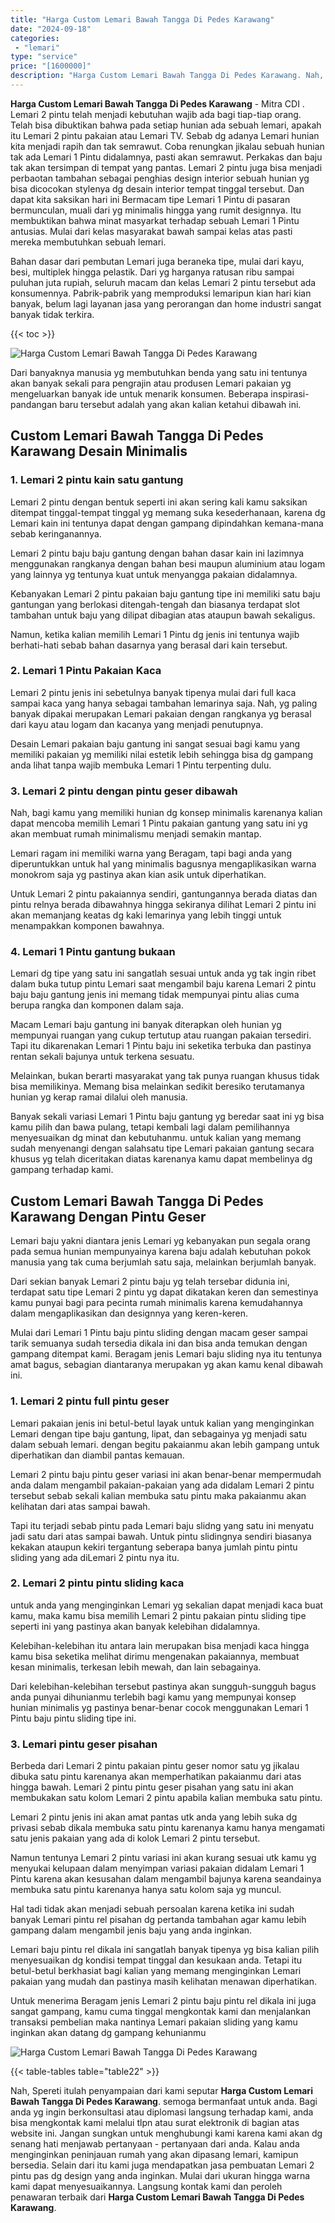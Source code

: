 ```yaml
---
title: "Harga Custom Lemari Bawah Tangga Di Pedes Karawang"
date: "2024-09-18"
categories:
 - "lemari"
type: "service"
price: "[1600000]"
description: "Harga Custom Lemari Bawah Tangga Di Pedes Karawang. Nah, Spereti itulah penyampaian dari kami seputar **Harga Custom Lemari Bawah Tangga Di Pedes Karawang**...."
---
```


**Harga Custom Lemari Bawah Tangga Di Pedes Karawang** - Mitra CDI . Lemari 2 pintu telah menjadi kebutuhan wajib ada bagi tiap-tiap orang. Telah bisa dibuktikan bahwa pada setiap hunian ada sebuah lemari, apakah itu Lemari 2 pintu pakaian atau Lemari TV. Sebab dg adanya Lemari hunian kita menjadi rapih dan tak semrawut. Coba renungkan jikalau sebuah hunian tak ada Lemari 1 Pintu didalamnya, pasti akan semrawut. Perkakas dan baju tak akan tersimpan di tempat yang pantas. Lemari 2 pintu juga bisa menjadi perbaotan tambahan sebagai penghias design interior sebuah hunian yg bisa dicocokan stylenya dg desain interior tempat tinggal tersebut. Dan dapat kita saksikan hari ini Bermacam tipe Lemari 1 Pintu di pasaran bermunculan, muali dari yg minimalis hingga yang rumit designnya. Itu membuktikan bahwa minat masyarkat terhadap sebuah Lemari 1 Pintu antusias. Mulai dari kelas masyarakat bawah sampai kelas atas pasti mereka membutuhkan sebuah lemari.

Bahan dasar dari pembutan Lemari juga beraneka tipe, mulai dari kayu, besi, multiplek hingga pelastik. Dari yg harganya ratusan ribu sampai puluhan juta rupiah, seluruh macam dan kelas Lemari 2 pintu tersebut ada konsumennya. Pabrik-pabrik yang memproduksi lemaripun kian hari kian banyak, belum lagi layanan jasa yang perorangan dan home industri sangat banyak tidak terkira.

{{< toc >}}

![Harga Custom Lemari Bawah Tangga Di Pedes Karawang](/images/mebel/dipan-anak-018.jpg)

Dari banyaknya manusia yg membutuhkan benda yang satu ini tentunya akan banyak sekali para pengrajin atau produsen Lemari pakaian yg mengeluarkan banyak ide untuk menarik konsumen. Beberapa inspirasi-pandangan baru tersebut adalah yang akan kalian ketahui dibawah ini.

## Custom Lemari Bawah Tangga Di Pedes Karawang Desain Minimalis

### 1\. Lemari 2 pintu kain satu gantung

Lemari 2 pintu dengan bentuk seperti ini akan sering kali kamu saksikan ditempat tinggal-tempat tinggal yg memang suka kesederhanaan, karena dg Lemari kain ini tentunya dapat dengan gampang dipindahkan kemana-mana sebab keringanannya.

Lemari 2 pintu baju baju gantung dengan bahan dasar kain ini lazimnya menggunakan rangkanya dengan bahan besi maupun aluminium atau logam yang lainnya yg tentunya kuat untuk menyangga pakaian didalamnya.

Kebanyakan Lemari 2 pintu pakaian baju gantung tipe ini memiliki satu baju gantungan yang berlokasi ditengah-tengah dan biasanya terdapat slot tambahan untuk baju yang dilipat dibagian atas ataupun bawah sekaligus.

Namun, ketika kalian memilih Lemari 1 Pintu dg jenis ini tentunya wajib berhati-hati sebab bahan dasarnya yang berasal dari kain tersebut.

### 2\. Lemari 1 Pintu Pakaian Kaca

Lemari 2 pintu jenis ini sebetulnya banyak tipenya mulai dari full kaca sampai kaca yang hanya sebagai tambahan lemarinya saja. Nah, yg paling banyak dipakai merupakan Lemari pakaian dengan rangkanya yg berasal dari kayu atau logam dan kacanya yang menjadi penutupnya.

Desain Lemari pakaian baju gantung ini sangat sesuai bagi kamu yang memiliki pakaian yg memiliki nilai estetik lebih sehingga bisa dg gampang anda lihat tanpa wajib membuka Lemari 1 Pintu terpenting dulu.

### 3\. Lemari 2 pintu dengan pintu geser dibawah

Nah, bagi kamu yang memiliki hunian dg konsep minimalis karenanya kalian dapat mencoba memilih Lemari 1 Pintu pakaian gantung yang satu ini yg akan membuat rumah minimalismu menjadi semakin mantap.

Lemari ragam ini memiliki warna yang Beragam, tapi bagi anda yang diperuntukkan untuk hal yang minimalis bagusnya mengaplikasikan warna monokrom saja yg pastinya akan kian asik untuk diperhatikan.

Untuk Lemari 2 pintu pakaiannya sendiri, gantungannya berada diatas dan pintu relnya berada dibawahnya hingga sekiranya dilihat Lemari 2 pintu ini akan memanjang keatas dg kaki lemarinya yang lebih tinggi untuk menampakkan komponen bawahnya.

### 4\. Lemari 1 Pintu gantung bukaan

Lemari dg tipe yang satu ini sangatlah sesuai untuk anda yg tak ingin ribet dalam buka tutup pintu Lemari saat mengambil baju karena Lemari 2 pintu baju baju gantung jenis ini memang tidak mempunyai pintu alias cuma berupa rangka dan komponen dalam saja.

Macam Lemari baju gantung ini banyak diterapkan oleh hunian yg mempunyai ruangan yang cukup tertutup atau ruangan pakaian tersediri. Tapi itu dikarenakan Lemari 1 Pintu baju ini seketika terbuka dan pastinya rentan sekali bajunya untuk terkena sesuatu.

Melainkan, bukan berarti masyarakat yang tak punya ruangan khusus tidak bisa memilikinya. Memang bisa melainkan sedikit beresiko terutamanya hunian yg kerap ramai dilalui oleh manusia.

Banyak sekali variasi Lemari 1 Pintu baju gantung yg beredar saat ini yg bisa kamu pilih dan bawa pulang, tetapi kembali lagi dalam pemilihannya menyesuaikan dg minat dan kebutuhanmu. untuk kalian yang memang sudah menyenangi dengan salahsatu tipe Lemari pakaian gantung secara khusus yg telah diceritakan diatas karenanya kamu dapat membelinya dg gampang terhadap kami.

## Custom Lemari Bawah Tangga Di Pedes Karawang Dengan Pintu Geser

Lemari baju yakni diantara jenis Lemari yg kebanyakan pun segala orang pada semua hunian mempunyainya karena baju adalah kebutuhan pokok manusia yang tak cuma berjumlah satu saja, melainkan berjumlah banyak.

Dari sekian banyak Lemari 2 pintu baju yg telah tersebar didunia ini, terdapat satu tipe Lemari 2 pintu yg dapat dikatakan keren dan semestinya kamu punyai bagi para pecinta rumah minimalis karena kemudahannya dalam mengaplikasikan dan designnya yang keren-keren.

Mulai dari Lemari 1 Pintu baju pintu sliding dengan macam geser sampai tarik semuanya sudah tersedia dikala ini dan bisa anda temukan dengan gampang ditempat kami. Beragam jenis Lemari baju sliding nya itu tentunya amat bagus, sebagian diantaranya merupakan yg akan kamu kenal dibawah ini.

### 1\. Lemari 2 pintu full pintu geser

Lemari pakaian jenis ini betul-betul layak untuk kalian yang menginginkan Lemari dengan tipe baju gantung, lipat, dan sebagainya yg menjadi satu dalam sebuah lemari. dengan begitu pakaianmu akan lebih gampang untuk diperhatikan dan diambil pantas kemauan.

Lemari 2 pintu baju pintu geser variasi ini akan benar-benar mempermudah anda dalam mengambil pakaian-pakaian yang ada didalam Lemari 2 pintu tersebut sebab sekali kalian membuka satu pintu maka pakaianmu akan kelihatan dari atas sampai bawah.

Tapi itu terjadi sebab pintu pada Lemari baju slidng yang satu ini menyatu jadi satu dari atas sampai bawah. Untuk pintu slidingnya sendiri biasanya kekakan ataupun kekiri tergantung seberapa banya jumlah pintu pintu sliding yang ada diLemari 2 pintu nya itu.

### 2\. Lemari 2 pintu pintu sliding kaca

untuk anda yang menginginkan Lemari yg sekalian dapat menjadi kaca buat kamu, maka kamu bisa memilih Lemari 2 pintu pakaian pintu sliding tipe seperti ini yang pastinya akan banyak kelebihan didalamnya.

Kelebihan-kelebihan itu antara lain merupakan bisa menjadi kaca hingga kamu bisa seketika melihat dirimu mengenakan pakaiannya, membuat kesan minimalis, terkesan lebih mewah, dan lain sebagainya.

Dari kelebihan-kelebihan tersebut pastinya akan sungguh-sungguh bagus anda punyai dihunianmu terlebih bagi kamu yang mempunyai konsep hunian minimalis yg pastinya benar-benar cocok menggunakan Lemari 1 Pintu baju pintu sliding tipe ini.

### 3\. Lemari pintu geser pisahan

Berbeda dari Lemari 2 pintu pakaian pintu geser nomor satu yg jikalau dibuka satu pintu karenanya akan memperhatikan pakaianmu dari atas hingga bawah. Lemari 2 pintu pintu geser pisahan yang satu ini akan membukakan satu kolom Lemari 2 pintu apabila kalian membuka satu pintu.

Lemari 2 pintu jenis ini akan amat pantas utk anda yang lebih suka dg privasi sebab dikala membuka satu pintu karenanya kamu hanya mengamati satu jenis pakaian yang ada di kolok Lemari 2 pintu tersebut.

Namun tentunya Lemari 2 pintu variasi ini akan kurang sesuai utk kamu yg menyukai kelupaan dalam menyimpan variasi pakaian didalam Lemari 1 Pintu karena akan kesusahan dalam mengambil bajunya karena seandainya membuka satu pintu karenanya hanya satu kolom saja yg muncul.

Hal tadi tidak akan menjadi sebuah persoalan karena ketika ini sudah banyak Lemari pintu rel pisahan dg pertanda tambahan agar kamu lebih gampang dalam mengambil jenis baju yang anda inginkan.

Lemari baju pintu rel dikala ini sangatlah banyak tipenya yg bisa kalian pilih menyesuaikan dg kondisi tempat tinggal dan kesukaan anda. Tetapi itu betul-betul berkhasiat bagi kalian yang memang menginginkan Lemari pakaian yang mudah dan pastinya masih kelihatan menawan diperhatikan.

Untuk menerima Beragam jenis Lemari 2 pintu baju pintu rel dikala ini juga sangat gampang, kamu cuma tinggal mengkontak kami dan menjalankan transaksi pembelian maka nantinya Lemari pakaian sliding yang kamu inginkan akan datang dg gampang kehunianmu

![Harga Custom Lemari Bawah Tangga Di Pedes Karawang](/images/mebel/lemari-buku-002.jpg)

{{< table-tables table="table22" >}}

Nah, Spereti itulah penyampaian dari kami seputar **Harga Custom Lemari Bawah Tangga Di Pedes Karawang**. semoga bermanfaat untuk anda. Bagi anda yg ingin berkonsultasi atau diplomasi langsung terhadap kami, anda bisa mengkontak kami melalui tlpn atau surat elektronik di bagian atas website ini. Jangan sungkan untuk menghubungi kami karena kami akan dg senang hati menjawab pertanyaan - pertanyaan dari anda. Kalau anda menginginkan peninjauan rumah yang akan dipasang lemari, kamipun bersedia. Selain dari itu kami juga mendapatkan jasa pembuatan Lemari 2 pintu pas dg design yang anda inginkan. Mulai dari ukuran hingga warna kami dapat menyesuaikannya. Langsung kontak kami dan peroleh penawaran terbaik dari **Harga Custom Lemari Bawah Tangga Di Pedes Karawang**.
